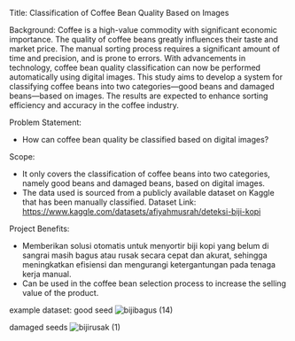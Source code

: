 Title:
Classification of Coffee Bean Quality Based on Images

Background:
Coffee is a high-value commodity with significant economic importance. The quality of coffee beans greatly influences their taste and market price. The manual sorting process requires a significant amount of time and precision, and is prone to errors.
With advancements in technology, coffee bean quality classification can now be performed automatically using digital images. This study aims to develop a system for classifying coffee beans into two categories—good beans and damaged beans—based on images. The results are expected to enhance sorting efficiency and accuracy in the coffee industry.

Problem Statement:
 - How can coffee bean quality be classified based on digital images?

Scope:
 - It only covers the classification of coffee beans into two categories, namely good beans and damaged beans, based on digital images.
 - The data used is sourced from a publicly available dataset on Kaggle that has been manually classified.
   Dataset Link: https://www.kaggle.com/datasets/afiyahmusrah/deteksi-biji-kopi

Project Benefits:
 - Memberikan solusi otomatis untuk menyortir biji kopi yang belum di sangrai masih bagus atau rusak secara cepat dan akurat, sehingga meningkatkan efisiensi dan mengurangi ketergantungan pada tenaga kerja manual.
 - Can be used in the coffee bean selection process to increase the selling value of the product.

example dataset:
good seed
![bijibagus (14)](https://github.com/user-attachments/assets/3987c275-2f18-4318-a72e-cbe98889b57c)

damaged seeds
![bijirusak (1)](https://github.com/user-attachments/assets/d0219990-7342-407b-a9d9-52b392cb6ec3)
